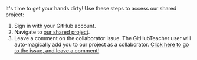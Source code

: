It's time to get your hands dirty! Use these steps to access our shared project:

1. Sign in with your GitHub account.
2. Navigate to <a href="https://github.com/githubschool/open-enrollment-classes-introduction-to-github" target="_blank">our shared project</a>.
3. Leave a comment on the collaborator issue. The GitHubTeacher user will auto-magically add you to our project as a collaborator. <a href="https://github.com/githubschool/open-enrollment-classes-introduction-to-github/issues/927" target="_blank">Click here to go to the issue, and leave a comment!</a>

